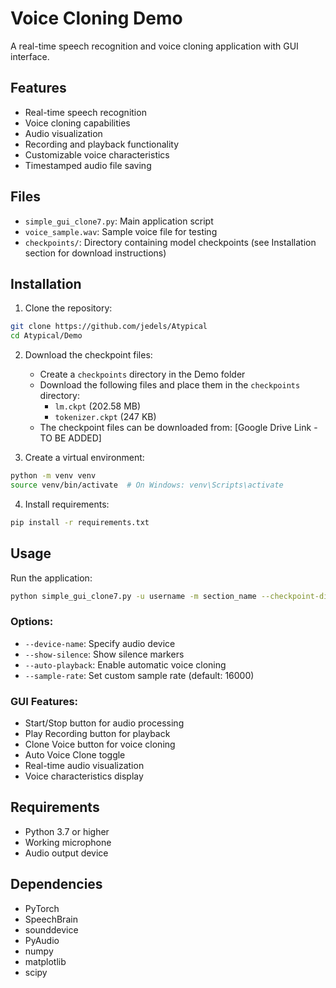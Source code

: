 # Voice Cloning Demo

A real-time speech recognition and voice cloning application with GUI interface.

## Features

- Real-time speech recognition
- Voice cloning capabilities
- Audio visualization
- Recording and playback functionality
- Customizable voice characteristics
- Timestamped audio file saving

## Files
- `simple_gui_clone7.py`: Main application script
- `voice_sample.wav`: Sample voice file for testing
- `checkpoints/`: Directory containing model checkpoints (see Installation section for download instructions)

## Installation

1. Clone the repository:
```bash
git clone https://github.com/jedels/Atypical
cd Atypical/Demo
```

2. Download the checkpoint files:
   - Create a `checkpoints` directory in the Demo folder
   - Download the following files and place them in the `checkpoints` directory:
     - `lm.ckpt` (202.58 MB)
     - `tokenizer.ckpt` (247 KB)
   - The checkpoint files can be downloaded from: [Google Drive Link - TO BE ADDED]

3. Create a virtual environment:
```bash
python -m venv venv
source venv/bin/activate  # On Windows: venv\Scripts\activate
```

4. Install requirements:
```bash
pip install -r requirements.txt
```

## Usage

Run the application:
```bash
python simple_gui_clone7.py -u username -m section_name --checkpoint-dir checkpoints
```

### Options:
- `--device-name`: Specify audio device
- `--show-silence`: Show silence markers
- `--auto-playback`: Enable automatic voice cloning
- `--sample-rate`: Set custom sample rate (default: 16000)

### GUI Features:
- Start/Stop button for audio processing
- Play Recording button for playback
- Clone Voice button for voice cloning
- Auto Voice Clone toggle
- Real-time audio visualization
- Voice characteristics display

## Requirements

- Python 3.7 or higher
- Working microphone
- Audio output device

## Dependencies

- PyTorch
- SpeechBrain
- sounddevice
- PyAudio
- numpy
- matplotlib
- scipy 